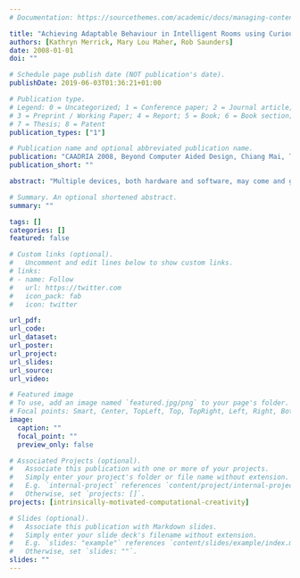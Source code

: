 ```yaml
---
# Documentation: https://sourcethemes.com/academic/docs/managing-content/

title: "Achieving Adaptable Behaviour in Intelligent Rooms using Curious Supervised Learning Agents"
authors: [Kathryn Merrick, Mary Lou Maher, Rob Saunders]
date: 2008-01-01
doi: ""

# Schedule page publish date (NOT publication's date).
publishDate: 2019-06-03T01:36:21+01:00

# Publication type.
# Legend: 0 = Uncategorized; 1 = Conference paper; 2 = Journal article;
# 3 = Preprint / Working Paper; 4 = Report; 5 = Book; 6 = Book section;
# 7 = Thesis; 8 = Patent
publication_types: ["1"]

# Publication name and optional abbreviated publication name.
publication: "CAADRIA 2008, Beyond Computer Aided Design, Chiang Mai, Thailand"
publication_short: ""

abstract: "Multiple devices, both hardware and software, may come and go at any time in a given room. Software controlling the behaviour of these devices must be able to adapt to encompass new devices or the removal of existing devices. This paper presents a model for curious, supervised learning agents that address the issue of adaptability at a behavioural level in an intelligent room. Curious, supervised learning agents comprise a curiosity module and a supervised learning algorithm. The curiosity module identifies interesting devices on which to focus the agent’s learning. The supervised learning component realises behaviours by observing, modelling and mimicking human actions. Our framework is demonstrated in a virtual meeting room in *Second Life*. We show that the curious learning agent can adapt its behaviour to identify new learning goals in response to new devices and activities."

# Summary. An optional shortened abstract.
summary: ""

tags: []
categories: []
featured: false

# Custom links (optional).
#   Uncomment and edit lines below to show custom links.
# links:
# - name: Follow
#   url: https://twitter.com
#   icon_pack: fab
#   icon: twitter

url_pdf:
url_code:
url_dataset:
url_poster:
url_project:
url_slides:
url_source:
url_video:

# Featured image
# To use, add an image named `featured.jpg/png` to your page's folder. 
# Focal points: Smart, Center, TopLeft, Top, TopRight, Left, Right, BottomLeft, Bottom, BottomRight.
image:
  caption: ""
  focal_point: ""
  preview_only: false

# Associated Projects (optional).
#   Associate this publication with one or more of your projects.
#   Simply enter your project's folder or file name without extension.
#   E.g. `internal-project` references `content/project/internal-project/index.md`.
#   Otherwise, set `projects: []`.
projects: [intrinsically-motivated-computational-creativity]

# Slides (optional).
#   Associate this publication with Markdown slides.
#   Simply enter your slide deck's filename without extension.
#   E.g. `slides: "example"` references `content/slides/example/index.md`.
#   Otherwise, set `slides: ""`.
slides: ""
---
```

